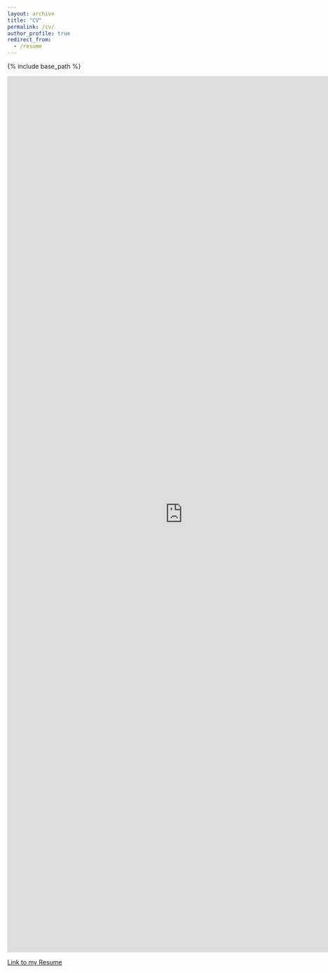 ```yaml
---
layout: archive
title: "CV"
permalink: /cv/
author_profile: true
redirect_from:
  - /resume
---
```


{% include base_path %}

<embed src="https://raw.githubusercontent.com/Vuwij/Academic-CV/ff8960e8023f644d17bba8c7fb9be39786317217/cv.pdf" width="800" height="2000" 
 type="application/pdf">

<a href="https://github.com/Vuwij/Academic-CV/blob/master/cv.pdf"/>Link to my Resume</a>
